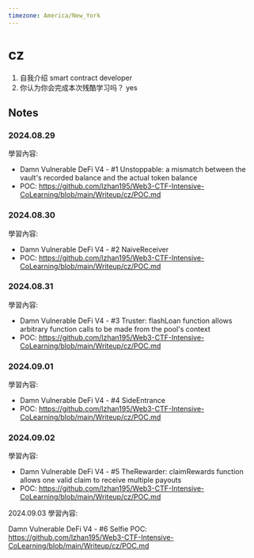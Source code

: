 ```yaml
---
timezone: America/New_York
---
```



# cz

1. 自我介绍
   smart contract developer
3. 你认为你会完成本次残酷学习吗？
   yes

## Notes

<!-- Content_START -->

### 2024.08.29

學習內容: 
- Damn Vulnerable DeFi V4 - #1 Unstoppable:  a mismatch between the vault's recorded balance and the actual token balance 
- POC: https://github.com/lzhan195/Web3-CTF-Intensive-CoLearning/blob/main/Writeup/cz/POC.md

### 2024.08.30

學習內容: 
- Damn Vulnerable DeFi V4 - #2 NaiveReceiver
- POC: https://github.com/lzhan195/Web3-CTF-Intensive-CoLearning/blob/main/Writeup/cz/POC.md

### 2024.08.31

學習內容: 
- Damn Vulnerable DeFi V4 - #3 Truster: flashLoan function allows arbitrary function calls to be made from the pool's context
- POC: https://github.com/lzhan195/Web3-CTF-Intensive-CoLearning/blob/main/Writeup/cz/POC.md

### 2024.09.01

學習內容: 
- Damn Vulnerable DeFi V4 - #4 SideEntrance
- POC: https://github.com/lzhan195/Web3-CTF-Intensive-CoLearning/blob/main/Writeup/cz/POC.md

### 2024.09.02
學習內容:

- Damn Vulnerable DeFi V4 - #5 TheRewarder: claimRewards function allows one valid claim to receive multiple payouts
- POC: https://github.com/lzhan195/Web3-CTF-Intensive-CoLearning/blob/main/Writeup/cz/POC.md

2024.09.03
學習內容:

Damn Vulnerable DeFi V4 - #6 Selfie
POC: https://github.com/lzhan195/Web3-CTF-Intensive-CoLearning/blob/main/Writeup/cz/POC.md
<!-- Content_END -->
